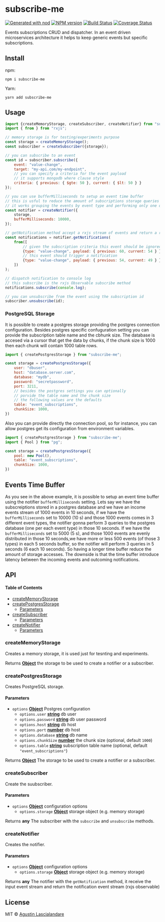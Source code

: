 # subscribe-me

[![Generated with nod](https://img.shields.io/badge/generator-nod-2196F3.svg?style=flat-square)](https://github.com/diegohaz/nod)
[![NPM version](https://img.shields.io/npm/v/subscribe-me.svg?style=flat-square)](https://npmjs.org/package/subscribe-me)
[![Build Status](https://img.shields.io/travis/yaplas/subscribe-me/master.svg?style=flat-square)](https://travis-ci.org/yaplas/subscribe-me) [![Coverage Status](https://img.shields.io/codecov/c/github/yaplas/subscribe-me/master.svg?style=flat-square)](https://codecov.io/gh/yaplas/subscribe-me/branch/master)

Events subscriptions CRUD and dispatcher. In an event driven microservices architecture it helps to keep generic events but specific subscriptions.

## Install

npm:

    npm i subscribe-me

Yarn:

    yarn add subscribe-me

## Usage

```js
import {createMemoryStorage, createSubscriber, createNotifier} from "subscribe-me";
import { from } from "rxjs";

// memory storage is for testing/experiments purpose
const storage = createMemoryStorage();
const subscriber = createSubscriber({storage});

// you can subscribe to an event
const id = subscriber.subscribe({
    event: "value-change",
    target: "my-api.com/my-endpoint",
    // you can specify a criteria for the event payload
    // it supports mongodb where clause style
    criteria: { previous: { $gte: 50 }, current: { $lt: 50 } }
});

// you can use bufferMilliseconds to setup an event time buffer
// this is usful to reduce the amount of subscriptions storage queries
// it works grouping the events by event type and performing only one query per event type
const notifier = createNotifier({
    storage,
    bufferMilliseconds: 10000,
});

// getNotification method accept a rxjs stream of events and return a rxjs stream of notifications
const notifications = notifier.getNotifications(
    from([
        // given the subscription criteria this event should be ignored
        {type: "value-change", payload: { previous: 60, current: 54 } },
        // this event should trigger a notification
        {type: "value-change", payload: { previous: 54, current: 49 } },
    ])
);

// dispatch notification to console log
// this subscribe is the rxjs Observable subscribe method
notifications.subscribe(console.log);

// you can unsubscribe from the event using the subscription id
subscriber.unsubscribe(id);
```

### PostgreSQL Storage

It is possible to create a postgres storage providing the postgres connection configuration. Besides postgres specific confuguration setting you can provide the subscription table name and the cbhunk size. The database is accesed via a cursor that get the data by chunks, if the chunk size is 1000 then each chunk will contain 1000 table rows.

```js
import { createPostgresStorage } from "subscribe-me";

const storage = createPostgresStorage({
    user: "dbuser",
    host: "database.server.com",
    database: "mydb",
    password: "secretpassword",
    port: 3211,
    // besides the postgres settings you can optionally
    // porvide the table name and the chunk size
    // the following values are the defaults
    table: "event_subscriptions",
    chunkSize: 1000,
})
```

Also you can provide directly the connection pool, so for instance, you can allow postgres get its configuration from environment variables.

```js
import { createPostgresStorage } from "subscribe-me";
import { Pool } from "pg";

const storage = createPostgresStorage({
    pool: new Pool(),
    table: "event_subscriptions",
    chunkSize: 1000,
})
```

## Events Time Buffer

As you see in the above example, it is possible to setup an event time buffer using the notifier `bufferMilliseconds` setting. Lets say we have the subscreiptions stored in a postgres database and we have an income events stream of 1000 events in 10 seconds, if we have the `bufferMilliseconds` set to 10000 (10 s) and those 1000 events comes in 3 different event types, the notifier gonna perform 3 queries to the postgres database (one per each event type) in those 10 seconds. If we have the `bufferMilliseconds` set to 5000 (5 s), and those 1000 events are evenly distributed in those 10 seconds,we have more or less 500 events (of those 3 types) in each 5 seconds buffer, so the notifier will perform 3 queries in 5 seconds (6 each 10 seconds). So having a longer time buffer reduce the amount of storage accesses. The downside is that the time buffer introduce latency between the incoming events and outcoming notifications.

## API

<!-- Generated by documentation.js. Update this documentation by updating the source code. -->

#### Table of Contents

-   [createMemoryStorage](#creatememorystorage)
-   [createPostgresStorage](#createpostgresstorage)
    -   [Parameters](#parameters)
-   [createSubscriber](#createsubscriber)
    -   [Parameters](#parameters-1)
-   [createNotifier](#createnotifier)
    -   [Parameters](#parameters-2)

### createMemoryStorage

Creates a memory storage, it is used just for tesnting and experiments.

Returns **[Object](https://developer.mozilla.org/docs/Web/JavaScript/Reference/Global_Objects/Object)** the storage to be used to create a notifier or a subscriber.

### createPostgresStorage

Creates PostgreSQL storage.

#### Parameters

-   `options` **[Object](https://developer.mozilla.org/docs/Web/JavaScript/Reference/Global_Objects/Object)** Postgres configuration
    -   `options.user` **[string](https://developer.mozilla.org/docs/Web/JavaScript/Reference/Global_Objects/String)** db user
    -   `options.password` **[string](https://developer.mozilla.org/docs/Web/JavaScript/Reference/Global_Objects/String)** db user password
    -   `options.host` **[string](https://developer.mozilla.org/docs/Web/JavaScript/Reference/Global_Objects/String)** db host
    -   `options.port` **[number](https://developer.mozilla.org/docs/Web/JavaScript/Reference/Global_Objects/Number)** db host
    -   `options.database` **[string](https://developer.mozilla.org/docs/Web/JavaScript/Reference/Global_Objects/String)** db name
    -   `options.chunkSize` **[number](https://developer.mozilla.org/docs/Web/JavaScript/Reference/Global_Objects/Number)** the chunk size (optional, default `1000`)
    -   `options.table` **[string](https://developer.mozilla.org/docs/Web/JavaScript/Reference/Global_Objects/String)** subscription table name (optional, default `"event_subscriptions"`)

Returns **[Object](https://developer.mozilla.org/docs/Web/JavaScript/Reference/Global_Objects/Object)** The storage to be used to create a notifier or a subscriber.

### createSubscriber

Create the suubscriber.

#### Parameters

-   `options` **[Object](https://developer.mozilla.org/docs/Web/JavaScript/Reference/Global_Objects/Object)** configuration options
    -   `options.storage` **[Object](https://developer.mozilla.org/docs/Web/JavaScript/Reference/Global_Objects/Object)** storage object (e.g. memory storage)

Returns **any** The subscriber with the `subscribe` and `unsubscribe` methods.

### createNotifier

Creates the notifier.

#### Parameters

-   `options` **[Object](https://developer.mozilla.org/docs/Web/JavaScript/Reference/Global_Objects/Object)** configuration options
    -   `options.storage` **[Object](https://developer.mozilla.org/docs/Web/JavaScript/Reference/Global_Objects/Object)** storage object (e.g. memory storage)

Returns **any** The notifier with the `getNotification` method, it receive the input event stream and return the notification event stream (rxjs observable)

## License

MIT © [Agustin Lascialandare](https://github.com/yaplas)
